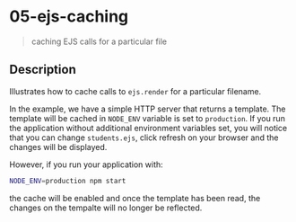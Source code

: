 # 05-ejs-caching
> caching EJS calls for a particular file

## Description

Illustrates how to cache calls to `ejs.render` for a particular filename.

In the example, we have a simple HTTP server that returns a template. The template will be cached in `NODE_ENV` variable is set to `production`.
If you run the application without additional environment variables set, you will notice that you can change `students.ejs`, click refresh on your browser and the changes will be displayed.

However, if you run your application with:
```bash
NODE_ENV=production npm start
```

the cache will be enabled and once the template has been read, the changes on the tempalte will no longer be reflected.